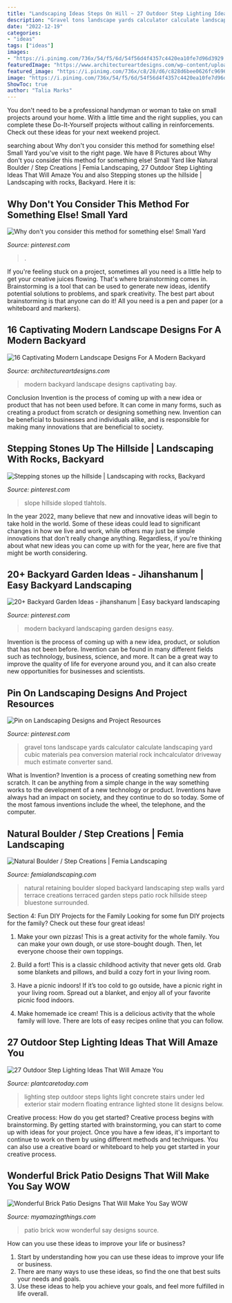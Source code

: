 ```yaml
---
title: "Landscaping Ideas Steps On Hill ~ 27 Outdoor Step Lighting Ideas That Will Amaze You"
description: "Gravel tons landscape yards calculator calculate landscaping yard cubic materials pea conversion material rock inchcalculator driveway much estimate converter sand"
date: "2022-12-19"
categories:
- "ideas"
tags: ["ideas"]
images:
- "https://i.pinimg.com/736x/54/f5/6d/54f56d4f4357c4420ea10fe7d96d3929.jpg"
featuredImage: "https://www.architectureartdesigns.com/wp-content/uploads/2015/02/16-Captivating-Modern-Landscape-Designs-For-A-Modern-Backyard-6-630x420.jpg"
featured_image: "https://i.pinimg.com/736x/c8/28/d6/c828d6bee0626fc96964ebbe8967c43d.jpg"
image: "https://i.pinimg.com/736x/54/f5/6d/54f56d4f4357c4420ea10fe7d96d3929.jpg"
ShowToc: true
author: "Talia Marks"
---
```



You don't need to be a professional handyman or woman to take on small projects around your home. With a little time and the right supplies, you can complete these Do-It-Yourself projects without calling in reinforcements. Check out these ideas for your next weekend project.

	

		
searching about Why don&#039;t you consider this method for something else! Small Yard you've visit to the right page. We have 8 Pictures about Why don&#039;t you consider this method for something else! Small Yard like Natural Boulder / Step Creations | Femia Landscaping, 27 Outdoor Step Lighting Ideas That Will Amaze You and also Stepping stones up the hillside | Landscaping with rocks, Backyard. Here it is:
		
    
## Why Don&#039;t You Consider This Method For Something Else! Small Yard

<img loading=lazy src="https://i.pinimg.com/736x/98/37/f3/9837f3788cd8e49433b24af6936de0fc.jpg" onerror="this.onerror=null;this.src='https://tse4.mm.bing.net/th?id=OIP.SN7a_W09zSwfOOUel8Pu7QHaJ3&amp;pid=15.1';" alt="Why don&#039;t you consider this method for something else! Small Yard">

_Source: pinterest.com_

>. 

	

If you're feeling stuck on a project, sometimes all you need is a little help to get your creative juices flowing. That's where brainstorming comes in. Brainstorming is a tool that can be used to generate new ideas, identify potential solutions to problems, and spark creativity. The best part about brainstorming is that anyone can do it! All you need is a pen and paper (or a whiteboard and markers).

    
## 16 Captivating Modern Landscape Designs For A Modern Backyard

<img loading=lazy src="https://www.architectureartdesigns.com/wp-content/uploads/2015/02/16-Captivating-Modern-Landscape-Designs-For-A-Modern-Backyard-6-630x420.jpg" onerror="this.onerror=null;this.src='https://tse1.mm.bing.net/th?id=OIP.NEQDzyII6wkM-aOmYkKDzAHaE8&amp;pid=15.1';" alt="16 Captivating Modern Landscape Designs For A Modern Backyard">

_Source: architectureartdesigns.com_

>modern backyard landscape designs captivating bay. 

	

Conclusion
Invention is the process of coming up with a new idea or product that has not been used before. It can come in many forms, such as creating a product from scratch or designing something new. Invention can be beneficial to businesses and individuals alike, and is responsible for making many innovations that are beneficial to society.

    
## Stepping Stones Up The Hillside | Landscaping With Rocks, Backyard

<img loading=lazy src="https://i.pinimg.com/736x/c8/28/d6/c828d6bee0626fc96964ebbe8967c43d.jpg" onerror="this.onerror=null;this.src='https://tse3.mm.bing.net/th?id=OIP.y9Sf37st4o0C_fd7Nv2zjgAAAA&amp;pid=15.1';" alt="Stepping stones up the hillside | Landscaping with rocks, Backyard">

_Source: pinterest.com_

>slope hillside sloped tlahtols. 

	

In the year 2022, many believe that new and innovative ideas will begin to take hold in the world. Some of these ideas could lead to significant changes in how we live and work, while others may just be simple innovations that don't really change anything. Regardless, if you're thinking about what new ideas you can come up with for the year, here are five that might be worth considering.

    
## 20+ Backyard Garden Ideas - Jihanshanum | Easy Backyard Landscaping

<img loading=lazy src="https://i.pinimg.com/736x/13/41/2b/13412b0c4abb4d1607c2ee73979d4d84.jpg" onerror="this.onerror=null;this.src='https://tse1.mm.bing.net/th?id=OIP.aHr48NRo9Wvh4LqgsVPInAHaJ_&amp;pid=15.1';" alt="20+ Backyard Garden Ideas - jihanshanum | Easy backyard landscaping">

_Source: pinterest.com_

>modern backyard landscaping garden designs easy. 

	

Invention is the process of coming up with a new idea, product, or solution that has not been before. Invention can be found in many different fields such as technology, business, science, and more. It can be a great way to improve the quality of life for everyone around you, and it can also create new opportunities for businesses and scientists.

    
## Pin On Landscaping Designs And Project Resources

<img loading=lazy src="https://i.pinimg.com/736x/54/f5/6d/54f56d4f4357c4420ea10fe7d96d3929.jpg" onerror="this.onerror=null;this.src='https://tse2.mm.bing.net/th?id=OIP.X8ehFPMzJDPTfKFi5nZE0gHaLG&amp;pid=15.1';" alt="Pin on Landscaping Designs and Project Resources">

_Source: pinterest.com_

>gravel tons landscape yards calculator calculate landscaping yard cubic materials pea conversion material rock inchcalculator driveway much estimate converter sand. 

	

What is Invention?
Invention is a process of creating something new from scratch. It can be anything from a simple change in the way something works to the development of a new technology or product. Inventions have always had an impact on society, and they continue to do so today. Some of the most famous inventions include the wheel, the telephone, and the computer.

    
## Natural Boulder / Step Creations | Femia Landscaping

<img loading=lazy src="https://femialandscaping.com/wp-content/uploads/2014/03/3-natbldrstepcreate1-720x478.jpg" onerror="this.onerror=null;this.src='https://tse2.mm.bing.net/th?id=OIP.60r7Civ4Q61bOraRftDbKgHaE6&amp;pid=15.1';" alt="Natural Boulder / Step Creations | Femia Landscaping">

_Source: femialandscaping.com_

>natural retaining boulder sloped backyard landscaping step walls yard terrace creations terraced garden steps patio rock hillside steep bluestone surrounded. 

	

Section 4: Fun DIY Projects for the Family
Looking for some fun DIY projects for the family? Check out these four great ideas!
1. Make your own pizzas! This is a great activity for the whole family. You can make your own dough, or use store-bought dough. Then, let everyone choose their own toppings.

2. Build a fort! This is a classic childhood activity that never gets old. Grab some blankets and pillows, and build a cozy fort in your living room.

3. Have a picnic indoors! If it’s too cold to go outside, have a picnic right in your living room. Spread out a blanket, and enjoy all of your favorite picnic food indoors.

4. Make homemade ice cream! This is a delicious activity that the whole family will love. There are lots of easy recipes online that you can follow.

    
## 27 Outdoor Step Lighting Ideas That Will Amaze You

<img loading=lazy src="https://plantcaretoday.com/wp-content/uploads/exterior-step-lighting.jpg" onerror="this.onerror=null;this.src='https://tse3.mm.bing.net/th?id=OIP.eAFktyQJKqb5FSlA7YH0AQHaLH&amp;pid=15.1';" alt="27 Outdoor Step Lighting Ideas That Will Amaze You">

_Source: plantcaretoday.com_

>lighting step outdoor steps lights light concrete stairs under led exterior stair modern floating entrance lighted stone lit designs below. 

	

Creative process: How do you get started?
Creative process begins with brainstorming. By getting started with brainstorming, you can start to come up with ideas for your project. Once you have a few ideas, it's important to continue to work on them by using different methods and techniques. You can also use a creative board or whiteboard to help you get started in your creative process.

    
## Wonderful Brick Patio Designs That Will Make You Say WOW

<img loading=lazy src="http://myamazingthings.com/wp-content/uploads/2017/03/Charming-Beverly-Hills-patio.jpg" onerror="this.onerror=null;this.src='https://tse1.mm.bing.net/th?id=OIP.Q_93mnShuMY9ZIHQeMSR4AHaE9&amp;pid=15.1';" alt="Wonderful Brick Patio Designs That Will Make You Say WOW">

_Source: myamazingthings.com_

>patio brick wow wonderful say designs source. 

	

How can you use these ideas to improve your life or business?
1. Start by understanding how you can use these ideas to improve your life or business.
2. There are many ways to use these ideas, so find the one that best suits your needs and goals.
3. Use these ideas to help you achieve your goals, and feel more fulfilled in life overall.

